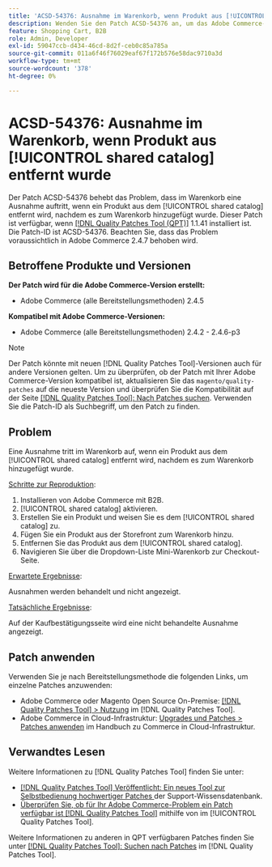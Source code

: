 ```yaml
---
title: 'ACSD-54376: Ausnahme im Warenkorb, wenn Produkt aus [!UICONTROL shared catalog] entfernt wurde'
description: Wenden Sie den Patch ACSD-54376 an, um das Adobe Commerce-Problem zu beheben, bei dem im Warenkorb eine Ausnahme auftritt, wenn ein Produkt aus dem [!UICONTROL shared catalog] entfernt wird, nachdem es zum Warenkorb hinzugefügt wurde.
feature: Shopping Cart, B2B
role: Admin, Developer
exl-id: 59047ccb-d434-46cd-8d2f-ceb0c85a785a
source-git-commit: 011a6f46f76029eaf67f172b576e58dac9710a3d
workflow-type: tm+mt
source-wordcount: '378'
ht-degree: 0%

---
```


# ACSD-54376: Ausnahme im Warenkorb, wenn Produkt aus [!UICONTROL shared catalog] entfernt wurde

Der Patch ACSD-54376 behebt das Problem, dass im Warenkorb eine Ausnahme auftritt, wenn ein Produkt aus dem [!UICONTROL shared catalog] entfernt wird, nachdem es zum Warenkorb hinzugefügt wurde. Dieser Patch ist verfügbar, wenn [[!DNL Quality Patches Tool (QPT)]](https://experienceleague.adobe.com/en/docs/commerce-operations/tools/quality-patches-tool/quality-patches-tool-to-self-serve-quality-patches) 1.1.41 installiert ist. Die Patch-ID ist ACSD-54376. Beachten Sie, dass das Problem voraussichtlich in Adobe Commerce 2.4.7 behoben wird.

## Betroffene Produkte und Versionen

**Der Patch wird für die Adobe Commerce-Version erstellt:**

* Adobe Commerce (alle Bereitstellungsmethoden) 2.4.5

**Kompatibel mit Adobe Commerce-Versionen:**

* Adobe Commerce (alle Bereitstellungsmethoden) 2.4.2 - 2.4.6-p3

>[!NOTE]
>
>Der Patch könnte mit neuen [!DNL Quality Patches Tool]-Versionen auch für andere Versionen gelten. Um zu überprüfen, ob der Patch mit Ihrer Adobe Commerce-Version kompatibel ist, aktualisieren Sie das `magento/quality-patches` auf die neueste Version und überprüfen Sie die Kompatibilität auf der Seite [[!DNL Quality Patches Tool]: Nach Patches suchen](https://experienceleague.adobe.com/tools/commerce-quality-patches/index.html). Verwenden Sie die Patch-ID als Suchbegriff, um den Patch zu finden.

## Problem

Eine Ausnahme tritt im Warenkorb auf, wenn ein Produkt aus dem [!UICONTROL shared catalog] entfernt wird, nachdem es zum Warenkorb hinzugefügt wurde.

<u>Schritte zur Reproduktion</u>:

1. Installieren von Adobe Commerce mit B2B.
1. [!UICONTROL shared catalog] aktivieren.
1. Erstellen Sie ein Produkt und weisen Sie es dem [!UICONTROL shared catalog] zu.
1. Fügen Sie ein Produkt aus der Storefront zum Warenkorb hinzu.
1. Entfernen Sie das Produkt aus dem [!UICONTROL shared catalog].
1. Navigieren Sie über die Dropdown-Liste Mini-Warenkorb zur Checkout-Seite.

<u>Erwartete Ergebnisse</u>:

Ausnahmen werden behandelt und nicht angezeigt.

<u>Tatsächliche Ergebnisse</u>:

Auf der Kaufbestätigungsseite wird eine nicht behandelte Ausnahme angezeigt.

## Patch anwenden

Verwenden Sie je nach Bereitstellungsmethode die folgenden Links, um einzelne Patches anzuwenden:

* Adobe Commerce oder Magento Open Source On-Premise: [[!DNL Quality Patches Tool] > Nutzung](/help/tools/quality-patches-tool/usage.md) im [!DNL Quality Patches Tool].
* Adobe Commerce in Cloud-Infrastruktur: [Upgrades und Patches > Patches anwenden](https://experienceleague.adobe.com/docs/commerce-cloud-service/user-guide/develop/upgrade/apply-patches.html) im Handbuch zu Commerce in Cloud-Infrastruktur.

## Verwandtes Lesen

Weitere Informationen zu [!DNL Quality Patches Tool] finden Sie unter:

* [[!DNL Quality Patches Tool] Veröffentlicht: Ein neues Tool zur Selbstbedienung hochwertiger Patches ](https://experienceleague.adobe.com/en/docs/commerce-operations/tools/quality-patches-tool/quality-patches-tool-to-self-serve-quality-patches) der Support-Wissensdatenbank.
* [Überprüfen Sie, ob für Ihr Adobe Commerce-Problem ein Patch verfügbar ist [!DNL Quality Patches Tool]](/help/tools/quality-patches-tool/patches-available-in-qpt/check-patch-for-magento-issue-with-magento-quality-patches.md) mithilfe von im [!UICONTROL Quality Patches Tool].


Weitere Informationen zu anderen in QPT verfügbaren Patches finden Sie unter [[!DNL Quality Patches Tool]: Suchen nach Patches](https://experienceleague.adobe.com/tools/commerce-quality-patches/index.html) im [!DNL Quality Patches Tool].
